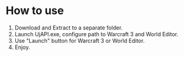 # How to use

1. Download and Extract to a separate folder.
2. Launch UjAPI.exe, configure path to Warcraft 3 and World Editor.
3. Use "Launch" button for Warcraft 3 or World Editor.
4. Enjoy.
